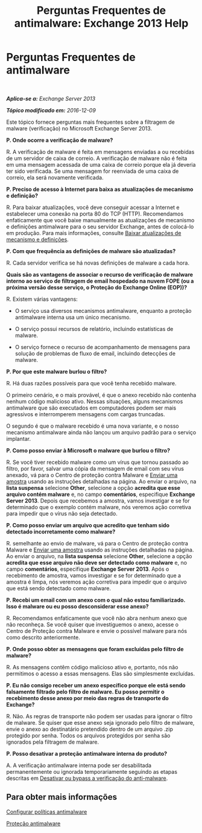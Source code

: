 ﻿---
title: 'Perguntas Frequentes de antimalware: Exchange 2013 Help'
TOCTitle: Perguntas Frequentes de antimalware
ms:assetid: e1c069e2-ed8a-4d8a-b81a-5b49b2cf24c9
ms:mtpsurl: https://technet.microsoft.com/pt-br/library/JJ150577(v=EXCHG.150)
ms:contentKeyID: 50486883
ms.date: 05/22/2018
mtps_version: v=EXCHG.150
ms.translationtype: MT
---

# Perguntas Frequentes de antimalware

 

_**Aplica-se a:** Exchange Server 2013_

_**Tópico modificado em:** 2016-12-09_

Este tópico fornece perguntas mais frequentes sobre a filtragem de malware (verificação) no Microsoft Exchange Server 2013.

**P. Onde ocorre a verificação de malware?**

R. A verificação de malware é feita em mensagens enviadas a ou recebidas de um servidor de caixa de correio. A verificação de malware não é feita em uma mensagem acessada de uma caixa de correio porque ela já deveria ter sido verificada. Se uma mensagem for reenviada de uma caixa de correio, ela será novamente verificada.

**P. Preciso de acesso à Internet para baixa as atualizações de mecanismo e definição?**

R. Para baixar atualizações, você deve conseguir acessar a Internet e estabelecer uma conexão na porta 80 do TCP (HTTP). Recomendamos enfaticamente que você baixe manualmente as atualizações de mecanismo e definições antimalware para o seu servidor Exchange, antes de colocá-lo em produção. Para mais informações, consulte [Baixar atualizações de mecanismo e definições](download-engine-and-definition-updates-exchange-2013-help.md).

**P. Com que frequência as definições de malware são atualizadas?**

R. Cada servidor verifica se há novas definições de malware a cada hora.

**Quais são as vantagens de associar o recurso de verificação de malware interno ao serviço de filtragem de email hospedado na nuvem FOPE (ou a próxima versão desse serviço, o Proteção do Exchange Online (EOP))?**

R. Existem várias vantagens:

  - O serviço usa diversos mecanismos antimalware, enquanto a proteção antimalware interna usa um único mecanismo.

  - O serviço possui recursos de relatório, incluindo estatísticas de malware.

  - O serviço fornece o recurso de acompanhamento de mensagens para solução de problemas de fluxo de email, incluindo detecções de malware.

**P. Por que este malware burlou o filtro?**

R. Há duas razões possíveis para que você tenha recebido malware.

O primeiro cenário, e o mais provável, é que o anexo recebido não contenha nenhum código malicioso ativo. Nessas situações, alguns mecanismos antimalware que são executados em computadores podem ser mais agressivos e interromperem mensagens com cargas truncadas.

O segundo é que o malware recebido é uma nova variante, e o nosso mecanismo antimalware ainda não lançou um arquivo padrão para o serviço implantar.

**P. Como posso enviar à Microsoft o malware que burlou o filtro?**

R. Se você tiver recebido malware como um vírus que tornou passado ao filtro, por favor, salvar uma cópia da mensagem de email com seu vírus anexado, vá para o Centro de proteção contra Malware e [Enviar uma amostra](https://go.microsoft.com/fwlink/?linkid=196858) usando as instruções detalhadas na página. Ao enviar o arquivo, na **lista suspensa** selecione **Other**, selecione a opção **acredita que esse arquivo contém malware** e, no campo **comentários**, especifique **Exchange Server 2013**. Depois que recebemos a amostra, vamos investigar e se for determinado que o exemplo contém malware, nós veremos ação corretiva para impedir que o vírus não seja detectado.

**P. Como posso enviar um arquivo que acredito que tenham sido detectado incorretamente como malware?**

R. semelhante ao envio de malware, vá para o Centro de proteção contra Malware e [Enviar uma amostra](https://go.microsoft.com/fwlink/?linkid=196858) usando as instruções detalhadas na página. Ao enviar o arquivo, na **lista suspensa** selecione **Other**, selecione a opção **acredita que esse arquivo não deve ser detectado como malware** e, no campo **comentários**, especifique **Exchange Server 2013**. Após o recebimento de amostra, vamos investigar e se for determinado que a amostra é limpa, nós veremos ação corretiva para impedir que o arquivo que está sendo detectado como malware.

**P. Recebi um email com um anexo com o qual não estou familiarizado. Isso é malware ou eu posso desconsiderar esse anexo?**

R. Recomendamos enfaticamente que você não abra nenhum anexo que não reconheça. Se você quiser que investiguemos o anexo, acesse o Centro de Proteção contra Malware e envie o possível malware para nós como descrito anteriormente.

**P. Onde posso obter as mensagens que foram excluídas pelo filtro de malware?**

R. As mensagens contêm código malicioso ativo e, portanto, nós não permitimos o acesso a essas mensagens. Elas são simplesmente excluídas.

**P. Eu não consigo receber um anexo específico porque ele está sendo falsamente filtrado pelo filtro de malware. Eu posso permitir o recebimento desse anexo por meio das regras de transporte do Exchange?**

R. Não. As regras de transporte não podem ser usadas para ignorar o filtro de malware. Se quiser que esse anexo seja ignorado pelo filtro de malware, envie o anexo ao destinatário pretendido dentro de um arquivo .zip protegido por senha. Todos os arquivos protegidos por senha são ignorados pela filtragem de malware.

**P. Posso desativar a proteção antimalware interna do produto?**

A. A verificação antimalware interna pode ser desabilitada permanentemente ou ignorada temporariamente seguindo as etapas descritas em [Desativar ou bypass a verificação do anti-malware](disable-or-bypass-anti-malware-scanning-exchange-2013-help.md).

## Para obter mais informações

[Configurar políticas antimalware](configure-anti-malware-policies-exchange-2013-help.md)

[Proteção antimalware](anti-malware-protection-exchange-2013-help.md)

